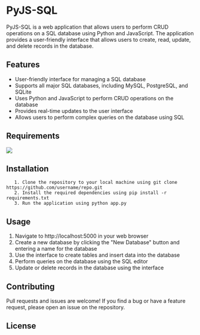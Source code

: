 # PyJS-SQL

PyJS-SQL is a web application that allows users to perform CRUD operations on a SQL database using Python and JavaScript. The application provides a user-friendly interface that allows users to create, read, update, and delete records in the database.

## Features
   - User-friendly interface for managing a SQL database
   - Supports all major SQL databases, including MySQL, PostgreSQL, and SQLite
   - Uses Python and JavaScript to perform CRUD operations on the database
   - Provides real-time updates to the user interface
   - Allows users to perform complex queries on the database using SQL

## Requirements
<!--python--><a href="https://www.python.org/downloads/"><img src="https://img.shields.io/badge/Python-Downloads-blue.svg"></a>
## Installation
```
   1. Clone the repository to your local machine using git clone https://github.com/username/repo.git
   2. Install the required dependencies using pip install -r requirements.txt
   3. Run the application using python app.py
```

## Usage

   1. Navigate to http://localhost:5000 in your web browser
   2. Create a new database by clicking the "New Database" button and entering a name for the database
   3. Use the interface to create tables and insert data into the database
   4. Perform queries on the database using the SQL editor
   5. Update or delete records in the database using the interface

## Contributing

Pull requests and issues are welcome! If you find a bug or have a feature request, please open an issue on the repository.

## License
